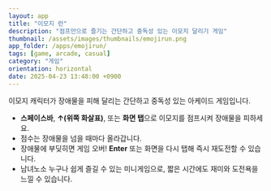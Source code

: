 ```yaml
---
layout: app
title: "이모지 런"
description: "점프만으로 즐기는 간단하고 중독성 있는 이모지 달리기 게임"
thumbnail: /assets/images/thumbnails/emojirun.png
app_folder: /apps/emojirun/
tags: [game, arcade, casual]
category: "게임"
orientation: horizontal
date: 2025-04-23 13:48:00 +0900
---
```


이모지 캐릭터가 장애물을 피해 달리는 간단하고 중독성 있는 아케이드 게임입니다.

- **스페이스바**, **↑(위쪽 화살표)**, 또는 **화면 탭**으로 이모지를 점프시켜 장애물을 피하세요.
- 점수는 장애물을 넘을 때마다 올라갑니다.
- 장애물에 부딪히면 게임 오버! **Enter** 또는 화면을 다시 탭해 즉시 재도전할 수 있습니다.
- 남녀노소 누구나 쉽게 즐길 수 있는 미니게임으로, 짧은 시간에도 재미와 도전욕을 느낄 수 있습니다.
